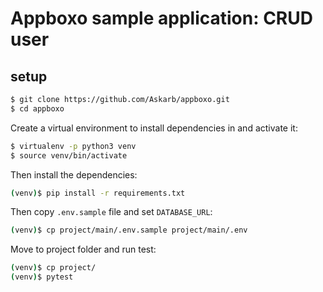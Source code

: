# Appboxo sample application: CRUD user

## setup

```sh
$ git clone https://github.com/Askarb/appboxo.git
$ cd appboxo
```

Create a virtual environment to install dependencies in and activate it:

```sh
$ virtualenv -p python3 venv
$ source venv/bin/activate
```

Then install the dependencies:

```sh
(venv)$ pip install -r requirements.txt
```

Then copy `.env.sample` file and set `DATABASE_URL`:

```sh
(venv)$ cp project/main/.env.sample project/main/.env
```

Move to project folder and run test:
```sh
(venv)$ cp project/
(venv)$ pytest
```
